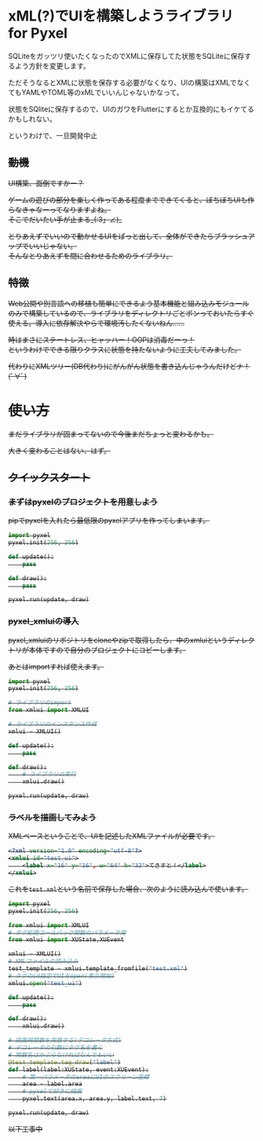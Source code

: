# xML(?)でUIを構築しようライブラリ for Pyxel

SQLiteをガッツリ使いたくなったのでXMLに保存してた状態をSQLiteに保存するよう方針を変更します。

ただそうなるとXMLに状態を保存する必要がなくなり、UIの構築はXMLでなくてもYAMLやTOML等のxMLでいいんじゃないかなって。

状態をSQliteに保存するので、UIのガワをFlutterにするとか互換的にもイケてるかもしれない。

というわけで、一旦開発中止

<s>

## 動機
UI構築、面倒ですかー？

ゲームの遊びの部分を楽しく作ってある程度までできてくると、ぼちぼちUIも作らなきゃなーってなりますよね。<br>
そこでだいたい手が止まる_(:3」∠)_

とりあえずでいいので動かせるUIをぱっと出して、全体ができたらブラッシュアップでいいじゃない。<br>
そんなとりあえずを間に合わせるためのライブラリ。


## 特徴
Web公開や別言語への移植も簡単にできるよう基本機能と組み込みモジュールのみで構築しているので、ライブラリをディレクトリごとポンっておいたらすぐ使える。導入に依存解決やらで環境汚したくないねん……

時はまさにステートレス、ヒャッハー！OOPは消毒だーっ！<br>
というわけでできる限りクラスに状態を持たないように工夫してみました。

代わりにXMLツリー(DB代わり)にがんがん状態を書き込んじゃうんだけどナ！(ﾟ∀ﾟ)

# 使い方

まだライブラリが固まってないので今後まだちょっと変わるかも。

大きく変わることはない、はず。

## クイックスタート

### まずはpyxelのプロジェクトを用意しよう

pipでpyxelを入れたら最低限のpyxelアプリを作ってしまいます。

```python
import pyxel
pyxel.init(256, 256)

def update():
    pass

def draw():
    pass

pyxel.run(update, draw)
```

### pyxel_xmluiの導入

pyxel_xmluiのリポジトリをcloneやzipで取得したら、中のxmluiというディレクトリが本体ですので自分のプロジェクトにコピーします。

あとはimportすれば使えます。

```python
import pyxel
pyxel.init(256, 256)

# ライブラリのimport
from xmlui import XMLUI

# ライブラリのインスタンス作成
xmlui = XMLUI()

def update():
    pass

def draw():
    # ライブラリの実行
    xmlui.draw()

pyxel.run(update, draw)
```

### ラベルを描画してみよう

XMLベースということで、UIを記述したXMLファイルが必要です。

```XML
<?xml version="1.0" encoding="utf-8"?>
<xmlui id="test_ui">
    <label x="16" y="16", w="64" h="32">てきすと！</label>
</xmlui>
```

これを`test.xml`という名前で保存した場合、次のように読み込んで使います。

```python
import pyxel
pyxel.init(256, 256)

from xmlui import XMLUI
# タグ処理コールバック関数のパラメータ用
from xmlui import XUState,XUEvent

xmlui = XMLUI()
# XMLファイルの読み込み
test_template = xmlui.template_fromfile("test.xml")
# タグのid指定でUIをopen(表示開始)
xmlui.open("test_ui")

def update():
    pass

def draw():
    xmlui.draw()

# 描画用関数を用意する(デコレータ方式)
# デコレータの引数にタグ名を書く
# 関数名はかぶらなければなんでもいい
@test_template.tag_draw("label")
def label(label:XUState, event:XUEvent):
    # 第一パラメータのareaにUIのスクリーン座標
    area = label.area
    # pyxelで好きに描画
    pyxel.text(area.x, area.y, label.text, 7)

pyxel.run(update, draw)
```

以下工事中
</s>
